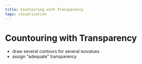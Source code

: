```yaml
---
title: Countouring with Transparency
tags: visualization
---
```


# Countouring with Transparency
- draw several contours for several isovalues
- assign “adequate” transparency


































































































